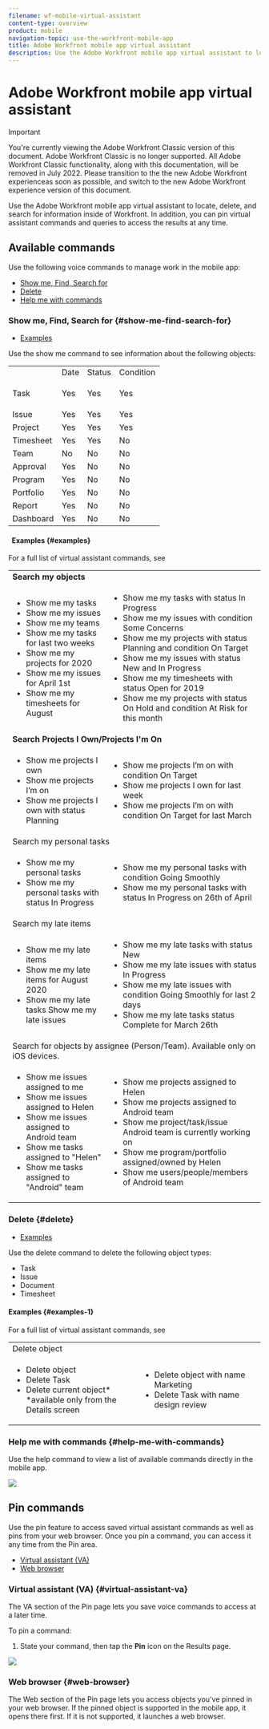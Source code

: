 ```yaml
---
filename: wf-mobile-virtual-assistant
content-type: overview
product: mobile
navigation-topic: use-the-workfront-mobile-app
title: Adobe Workfront mobile app virtual assistant
description: Use the Adobe Workfront mobile app virtual assistant to locate, delete, and search for information inside of Workfront. In addition, you can pin virtual assistant commands and queries to access the results at any time.
---
```


# Adobe Workfront mobile app virtual assistant

>[!IMPORTANT]
>
>You're currently viewing the Adobe Workfront Classic version of this document. Adobe Workfront Classic is no longer supported. All Adobe Workfront Classic functionality, along with this documentation, will be removed in July 2022. Please transition to the the new Adobe Workfront experienceas soon as possible, and switch to the new Adobe Workfront experience version of this document.

Use the Adobe Workfront mobile app virtual assistant to locate, delete, and search for information inside of Workfront. In addition, you can pin virtual assistant commands and queries to access the results at any time.

## Available commands

Use the following voice commands to manage work in the mobile app:

* [Show me, Find, Search for](#show-me-find-search-for) 
* [Delete](#delete) 
* [Help me with commands](#help-me-with-commands)

### Show me, Find, Search for {#show-me-find-search-for}

* [Examples](#examples)

Use the show me command to see information about the following objects:

<table cellspacing="15"> 
 <col> 
 <col> 
 <col> 
 <col> 
 <tbody> 
  <tr> 
   <td>&nbsp;</td> 
   <td>Date</td> 
   <td>Status</td> 
   <td>Condition</td> 
  </tr> 
  <tr> 
   <td> <p>Task</p> </td> 
   <td>Yes</td> 
   <td>Yes</td> 
   <td>Yes</td> 
  </tr> 
  <tr> 
   <td>Issue</td> 
   <td>Yes</td> 
   <td>Yes</td> 
   <td>Yes</td> 
  </tr> 
  <tr> 
   <td>Project</td> 
   <td>Yes</td> 
   <td>Yes</td> 
   <td>Yes</td> 
  </tr> 
  <tr> 
   <td>Timesheet</td> 
   <td>Yes</td> 
   <td>Yes</td> 
   <td>No</td> 
  </tr> 
  <tr> 
   <td>Team</td> 
   <td>No</td> 
   <td>No</td> 
   <td>No</td> 
  </tr> 
  <tr> 
   <td>Approval</td> 
   <td>Yes</td> 
   <td>No</td> 
   <td>No</td> 
  </tr> 
  <tr> 
   <td>Program</td> 
   <td>Yes</td> 
   <td>No</td> 
   <td>No</td> 
  </tr> 
  <tr> 
   <td>Portfolio</td> 
   <td>Yes</td> 
   <td>No</td> 
   <td>No</td> 
  </tr> 
  <tr> 
   <td>Report</td> 
   <td>Yes</td> 
   <td>No</td> 
   <td>No</td> 
  </tr> 
  <tr> 
   <td>Dashboard</td> 
   <td>Yes</td> 
   <td>No</td> 
   <td>No</td> 
  </tr> 
 </tbody> 
</table>

#### &nbsp; Examples {#examples}

For a full list of virtual assistant commands, see 

<table> 
 <col> 
 <col> 
 <tbody> 
  <tr> 
   <td colspan="2"><strong>Search my objects</strong> </td> 
  </tr> 
  <tr> 
   <td> 
    <ul> 
     <li>Show me my tasks</li> 
     <li> Show me my issues </li> 
     <li>Show me my teams </li> 
     <li>Show me my tasks for last two weeks </li> 
     <li>Show me my projects for 2020</li> 
     <li> Show me my issues for April 1st </li> 
     <li>Show me my timesheets for August </li> 
    </ul> </td> 
   <td> 
    <ul> 
     <li>Show me my tasks with status In Progress </li> 
     <li>Show me my issues with condition Some Concerns </li> 
     <li>Show me my projects with status Planning and condition On Target </li> 
     <li>Show me my issues with status New and In Progress </li> 
     <li>Show me my timesheets with status Open for 2019 </li> 
     <li>Show me my projects with status On Hold and condition At Risk for this month </li> 
    </ul> </td> 
  </tr> 
  <tr> 
   <td colspan="2"><strong>Search Projects I Own/Projects I'm On</strong> </td> 
  </tr> 
  <tr> 
   <td> 
    <ul> 
     <li>Show me projects I own </li> 
     <li>Show me projects I’m on </li> 
     <li>Show me projects I own with status Planning </li> 
    </ul> </td> 
   <td> 
    <ul> 
     <li>Show me projects I’m on with condition On Target </li> 
     <li>Show me projects I own for last week </li> 
     <li>Show me projects I’m on with condition On Target for last March </li> 
    </ul> </td> 
  </tr> 
  <tr> 
   <td colspan="2">Search my personal tasks</td> 
  </tr> 
  <tr> 
   <td> 
    <ul> 
     <li>Show me my personal tasks </li> 
     <li>Show me my personal tasks with status In Progress </li> 
    </ul> </td> 
   <td> 
    <ul> 
     <li>Show me my personal tasks with condition Going Smoothly </li> 
     <li>Show me my personal tasks with status In Progress on 26th of April </li> 
    </ul> </td> 
  </tr> 
  <tr> 
   <td colspan="2">Search my late items</td> 
  </tr> 
  <tr> 
   <td> 
    <ul> 
     <li>Show me my late items </li> 
     <li>Show me my late items for August 2020 </li> 
     <li>Show me my late tasks Show me my late issues </li> 
    </ul> </td> 
   <td> 
    <ul> 
     <li>Show me my late tasks with status New </li> 
     <li>Show me my late issues with status In Progress </li> 
     <li>Show me my late issues with condition Going Smoothly for last 2 days </li> 
     <li>Show me my late tasks status Complete for March 26th </li> 
    </ul> </td> 
  </tr> 
  <tr> 
   <td colspan="2">Search for objects by assignee (Person/Team). Available only on iOS devices.</td> 
  </tr> 
  <tr> 
   <td> 
    <ul> 
     <li>Show me issues assigned to me </li> 
     <li>Show me issues assigned to Helen </li> 
     <li>Show me issues assigned to Android team </li> 
     <li>Show me tasks assigned to "Helen" </li> 
     <li>Show me tasks assigned to "Android" team </li> 
    </ul> </td> 
   <td> 
    <ul> 
     <li>Show me projects assigned to Helen </li> 
     <li>Show me projects assigned to Android team </li> 
     <li>Show me project/task/issue Android team is currently working on </li> 
     <li>Show me program/portfolio assigned/owned by Helen </li> 
     <li>Show me users/people/members of Android team </li> 
    </ul> </td> 
  </tr> 
 </tbody> 
</table>

### Delete  {#delete}

* [Examples](#examples)

Use the delete command to delete the following object types:

* Task
* Issue
* Document
* Timesheet

#### Examples {#examples-1}

For a full list of virtual assistant commands, see 

<table> 
 <col> 
 <col> 
 <tbody> 
  <tr> 
   <td colspan="2">Delete object</td> 
  </tr> 
  <tr> 
   <td> 
    <ul> 
     <li>Delete object</li> 
     <li>Delete Task</li> 
     <li>Delete current object*<br>*available only from the Details screen</li> 
    </ul> </td> 
   <td> 
    <ul> 
     <li>Delete object with name Marketing</li> 
     <li>Delete Task with name design review</li> 
    </ul> </td> 
  </tr> 
 </tbody> 
</table>

### Help me with commands {#help-me-with-commands}

Use the help command to view a list of available commands directly in the mobile app.

![](assets/help-with-va-350x725.png)

## Pin commands

Use the pin feature to access saved virtual assistant commands as well as pins from your web browser. Once you pin a command, you can access it any time from the Pin area.

* [Virtual assistant (VA)](#virtual-assistant-va) 
* [Web browser](#web-browser)

### Virtual assistant (VA) {#virtual-assistant-va}

The VA section of the Pin page lets you save voice commands to access at a later time.

To pin a command:

1. State your command, then tap the **Pin** icon on the Results page.

![](assets/pin-and-save-query--350x285.png)

### Web browser {#web-browser}

The Web section of the Pin page lets you access objects you've pinned in your web browser. If the pinned object is supported in the mobile app, it opens there first. If it is not supported, it launches a web browser.
